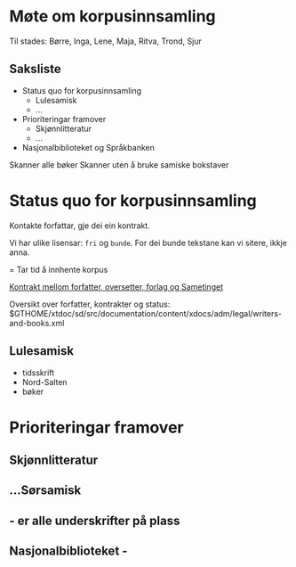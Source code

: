 # Møte om korpusinnsamling

Til stades: Børre, Inga, Lene, Maja, Ritva, Trond, Sjur

## Saksliste
* Status quo for korpusinnsamling
    - Lulesamisk
    - ...
* Prioriteringar framover
    - Skjønnlitteratur
    - ...
* Nasjonalbiblioteket og Språkbanken

Skanner alle bøker
Skanner uten å bruke samiske bokstaver

#  Status quo for korpusinnsamling

Kontakte forfattar, gje dei ein kontrakt.

Vi har ulike lisensar: `fri` og `bunde`. For dei bunde
tekstane kan vi sitere, ikkje anna.

= Tar tid å innhente korpus

[Kontrakt mellom forfatter, oversetter, forlag og Sametinget](http://divvun.no/adm/legal/sd-contract.html)

Oversikt over forfatter, kontrakter og status: $GTHOME/xtdoc/sd/src/documentation/content/xdocs/adm/legal/writers-and-books.xml

##  Lulesamisk

* tidsskrift
* Nord-Salten
* bøker

#  Prioriteringar framover

##  Skjønnlitteratur

##  ...Sørsamisk
##   - er alle underskrifter på plass

##  Nasjonalbiblioteket -
